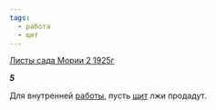 ```yaml
---
tags:
  - работа
  - щит
---
```

[Листы сада Мории 2 1925г](https://127.0.0.1:4002/agni/1925)

___5___

Для внутренней [работы](../../../tags/#работа), пусть [щит](../../../tags/#щит) лжи продадут.   

